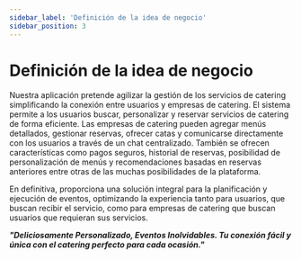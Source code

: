 ```yaml
---
sidebar_label: 'Definición de la idea de negocio'
sidebar_position: 3
---
```


# Definición de la idea de negocio

Nuestra aplicación pretende agilizar la gestión de los servicios de catering simplificando la
conexión entre usuarios y empresas de catering. El sistema permite a los usuarios buscar,
personalizar y reservar servicios de catering de forma eficiente. Las empresas de catering
pueden agregar menús detallados, gestionar reservas, ofrecer catas y comunicarse
directamente con los usuarios a través de un chat centralizado. También se ofrecen
características como pagos seguros, historial de reservas, posibilidad de personalización de
menús y recomendaciones basadas en reservas anteriores entre otras de las muchas
posibilidades de la plataforma.

En definitiva, proporciona una solución integral para la planificación y ejecución de eventos,
optimizando la experiencia tanto para usuarios, que buscan recibir el servicio, como para
empresas de catering que buscan usuarios que requieran sus servicios.

**_"Deliciosamente Personalizado, Eventos Inolvidables. Tu conexión fácil y única con el catering perfecto para cada ocasión."_**